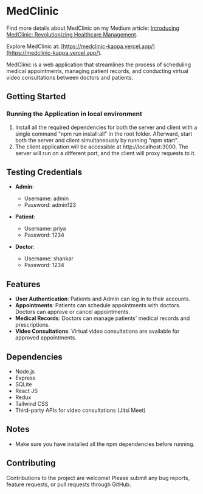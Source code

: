# MedClinic

Find more details about MedClinic on my Medium article: [Introducing MedClinic: Revolutionizing Healthcare Management](https://medium.com/@bharghavasagarmandadi2022/introducing-medclinic-revolutionizing-healthcare-management-e8e32817a78d).

Explore MedClinic at: [https://medclinic-kappa.vercel.app/](https://medclinic-kappa.vercel.app/).

MedClinic is a web application that streamlines the process of scheduling medical appointments, managing patient records, and conducting virtual video consultations between doctors and patients.

## Getting Started
### Running the Application in local environment
1. Install all the required dependencies for both the server and client with a single command "npm run install:all" in the root folder. Afterward, start both the server and client simultaneously by running "npm start".
2. The client application will be accessible at http://localhost:3000. The server will run on a different port, and the client will proxy requests to it.

## Testing Credentials 

- **Admin**:
  - Username: admin
  - Password: admin123

- **Patient**:
  - Username: priya
  - Password: 1234

- **Doctor**:
  - Username: shankar
  - Password: 1234

## Features

- **User Authentication**: Patients and Admin can log in to their accounts.
- **Appointments**: Patients can schedule appointments with doctors. Doctors can approve or cancel appointments.
- **Medical Records**: Doctors can manage patients' medical records and prescriptions.
- **Video Consultations**: Virtual video consultations are available for approved appointments.

## Dependencies

- Node.js
- Express
- SQLite
- React JS
- Redux
- Tailwind CSS
- Third-party APIs for video consultations (Jitsi Meet)

## Notes

- Make sure you have installed all the npm dependencies before running.

## Contributing

Contributions to the project are welcome! Please submit any bug reports, feature requests, or pull requests through GitHub.

